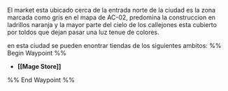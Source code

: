 El market esta ubicado cerca de la entrada norte de la ciudad es la zona marcada como gris en el mapa de AC-02, predomina la construccion en ladrillos naranja y la mayor parte del cielo de los callejones esta cubierto por toldos que dejan pasar una luz tenue de colores.

en esta ciudad se pueden enontrar tiendas de los siguientes ambitos: 
%% Begin Waypoint %%
- **[[Mage Store]]**

%% End Waypoint %%

 
